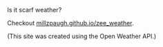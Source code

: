 Is it scarf weather? 

Checkout <a href="millzpaugh.github.io/zee_weather">millzpaugh.github.io/zee_weather</a>.  

(This site was created using the Open Weather API.) 